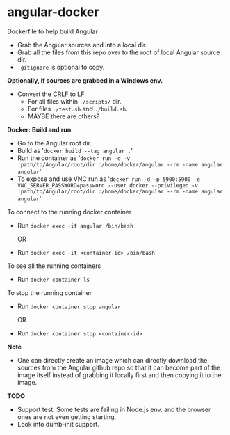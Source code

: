 # angular-docker
Dockerfile to help build Angular

* Grab the Angular sources and into a local dir.
* Grab all the files from this repo over to the root of local Angular source dir.
* ```.gitignore``` is optional to copy.

**Optionally, if sources are grabbed in a Windows env.**
* Convert the CRLF to LF
  * For all files within ```./scripts/``` dir.
  * For files ```./test.sh``` and ```./build.sh```.
  * MAYBE there are others?

**Docker: Build and run**
* Go to the Angular root dir.
* Build as '```docker build --tag angular .```'
* Run the container as '```docker run -d -v 'path/to/Angular/root/dir':/home/docker/angular --rm -name angular angular```'
* To expose and use VNC run as '```docker run -d -p 5900:5900 -e VNC_SERVER_PASSWORD=password --user docker --privileged -v 'path/to/Angular/root/dir':/home/docker/angular --rm -name angular angular```'

To connect to the running docker container
* Run ```docker exec -it angular /bin/bash```

  OR

* Run ```docker exec -it <container-id> /bin/bash```

To see all the running containers
* Run ```docker container ls```

To stop the running container
* Run ```docker container stop angular```

  OR

* Run ```docker container stop <container-id>```

**Note**
 * One can directly create an image which can directly download the sources from the Angular github repo so that it can become part of the image itself instead of grabbing it locally first and then copying it to the image.

**TODO**
* Support test. Some tests are failing in Node.js env. and the browser ones are not even getting starting.
* Look into dumb-init support.
